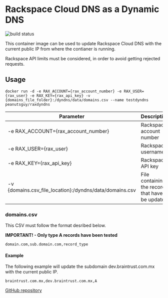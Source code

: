 # Rackspace Cloud DNS as a Dynamic DNS
![build status](https://github.com/peanutsguy/raxdyndns/actions/workflows/docker-image.yml/badge.svg)

This container image can be used to update Rackspace Cloud DNS with the current public IP from where the contianer is running.

Rackspace API limits must be considered, in order to avoid getting rejected requests.

## Usage
```docker
docker run -d -e RAX_ACCOUNT={rax_account_number} -e RAX_USER={rax_user} -e RAX_KEY={rax_api_key} -v {domains_file_folder}:/dyndns/data/domains.csv --name testdyndns  peanutsguy/raxdyndns
```

| Parameter | Description |
| - | - |
| -e RAX_ACCOUNT={rax_account_number} | Rackspace account number |
| -e RAX_USER={rax_user} | Rackspace username |
| -e RAX_KEY={rax_api_key} | Rackspace API key |
| -v {domains.csv_file_location}:/dyndns/data/domains.csv | File containing the records that have to be updated |

### domains.csv
This CSV must follow the format desribed below.

**IMPORTANT! - Only type A records have been tested**
```csv
domain.com,sub.domain.com,record_type
```
#### Example
The following example will update the subdomain dev.braintrust.com.mx with the current public IP.
```csv
braintrust.com.mx,dev.braintrust.com.mx,A
```

[GitHub repository](https://github.com/peanutsguy/raxdyndns)